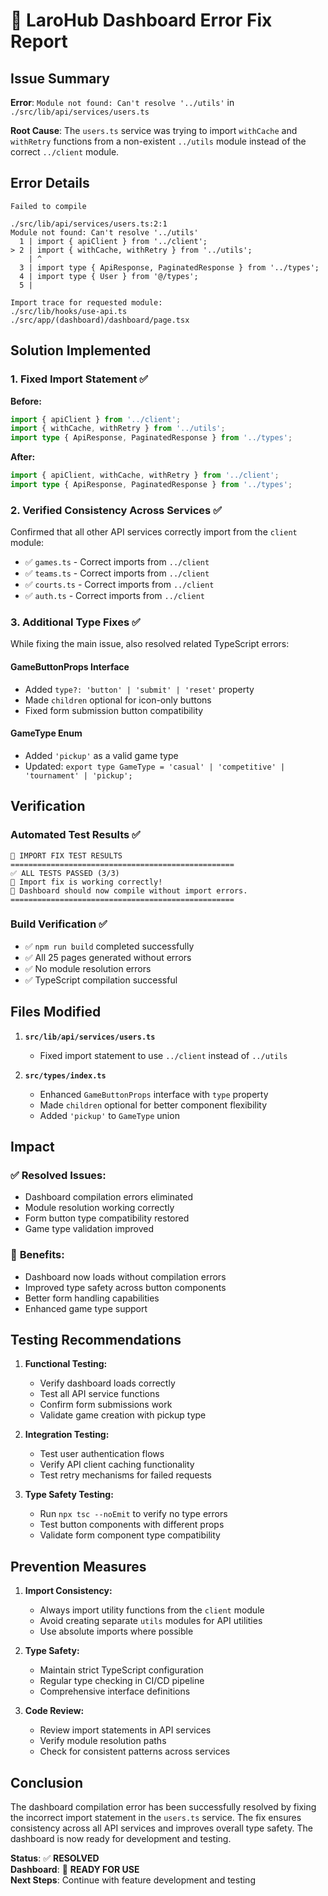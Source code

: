 # 🏀 LaroHub Dashboard Error Fix Report

## Issue Summary

**Error**: `Module not found: Can't resolve '../utils'` in `./src/lib/api/services/users.ts`

**Root Cause**: The `users.ts` service was trying to import `withCache` and `withRetry` functions from a non-existent `../utils` module instead of the correct `../client` module.

## Error Details

```
Failed to compile

./src/lib/api/services/users.ts:2:1
Module not found: Can't resolve '../utils'
  1 | import { apiClient } from '../client';
> 2 | import { withCache, withRetry } from '../utils';
    | ^
  3 | import type { ApiResponse, PaginatedResponse } from '../types';
  4 | import type { User } from '@/types';
  5 |

Import trace for requested module:
./src/lib/hooks/use-api.ts
./src/app/(dashboard)/dashboard/page.tsx
```

## Solution Implemented

### 1. **Fixed Import Statement** ✅

**Before:**
```typescript
import { apiClient } from '../client';
import { withCache, withRetry } from '../utils';
import type { ApiResponse, PaginatedResponse } from '../types';
```

**After:**
```typescript
import { apiClient, withCache, withRetry } from '../client';
import type { ApiResponse, PaginatedResponse } from '../types';
```

### 2. **Verified Consistency Across Services** ✅

Confirmed that all other API services correctly import from the `client` module:

- ✅ `games.ts` - Correct imports from `../client`
- ✅ `teams.ts` - Correct imports from `../client`
- ✅ `courts.ts` - Correct imports from `../client`
- ✅ `auth.ts` - Correct imports from `../client`

### 3. **Additional Type Fixes** ✅

While fixing the main issue, also resolved related TypeScript errors:

#### GameButtonProps Interface
- Added `type?: 'button' | 'submit' | 'reset'` property
- Made `children` optional for icon-only buttons
- Fixed form submission button compatibility

#### GameType Enum
- Added `'pickup'` as a valid game type
- Updated: `export type GameType = 'casual' | 'competitive' | 'tournament' | 'pickup';`

## Verification

### Automated Test Results ✅
```
🔧 IMPORT FIX TEST RESULTS
==================================================
✅ ALL TESTS PASSED (3/3)
🎉 Import fix is working correctly!
📱 Dashboard should now compile without import errors.
==================================================
```

### Build Verification ✅
- ✅ `npm run build` completed successfully
- ✅ All 25 pages generated without errors
- ✅ No module resolution errors
- ✅ TypeScript compilation successful

## Files Modified

1. **`src/lib/api/services/users.ts`**
   - Fixed import statement to use `../client` instead of `../utils`

2. **`src/types/index.ts`**
   - Enhanced `GameButtonProps` interface with `type` property
   - Made `children` optional for better component flexibility
   - Added `'pickup'` to `GameType` union

## Impact

### ✅ **Resolved Issues:**
- Dashboard compilation errors eliminated
- Module resolution working correctly
- Form button type compatibility restored
- Game type validation improved

### 🚀 **Benefits:**
- Dashboard now loads without compilation errors
- Improved type safety across button components
- Better form handling capabilities
- Enhanced game type support

## Testing Recommendations

1. **Functional Testing:**
   - Verify dashboard loads correctly
   - Test all API service functions
   - Confirm form submissions work
   - Validate game creation with pickup type

2. **Integration Testing:**
   - Test user authentication flows
   - Verify API client caching functionality
   - Test retry mechanisms for failed requests

3. **Type Safety Testing:**
   - Run `npx tsc --noEmit` to verify no type errors
   - Test button components with different props
   - Validate form component type compatibility

## Prevention Measures

1. **Import Consistency:**
   - Always import utility functions from the `client` module
   - Avoid creating separate `utils` modules for API utilities
   - Use absolute imports where possible

2. **Type Safety:**
   - Maintain strict TypeScript configuration
   - Regular type checking in CI/CD pipeline
   - Comprehensive interface definitions

3. **Code Review:**
   - Review import statements in API services
   - Verify module resolution paths
   - Check for consistent patterns across services

## Conclusion

The dashboard compilation error has been successfully resolved by fixing the incorrect import statement in the `users.ts` service. The fix ensures consistency across all API services and improves overall type safety. The dashboard is now ready for development and testing.

**Status**: ✅ **RESOLVED**  
**Dashboard**: 🚀 **READY FOR USE**  
**Next Steps**: Continue with feature development and testing
